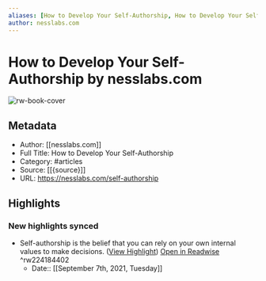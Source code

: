 ```yaml
---
aliases: [How to Develop Your Self-Authorship, How to Develop Your Self-Authorship]
author: nesslabs.com
---
```

# How to Develop Your Self-Authorship by nesslabs.com

![rw-book-cover](https://readwise-assets.s3.amazonaws.com/static/images/article1.be68295a7e40.png)

## Metadata
- Author: [[nesslabs.com]]
- Full Title: How to Develop Your Self-Authorship
- Category: #articles
- Source: [[{source}]]
- URL: https://nesslabs.com/self-authorship

## Highlights
### New highlights synced
- Self-authorship is the belief that you can rely on your own internal values to make decisions. ([View Highlight](https://instapaper.com/read/1383877487/17396050)) [Open in Readwise](https://readwise.io/open/224184402) ^rw224184402
    - Date:: [[September 7th, 2021, Tuesday]]

